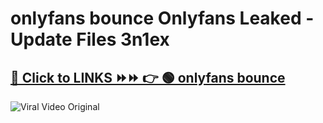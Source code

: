 
 # onlyfans bounce Onlyfans Leaked - Update Files 3n1ex

## <h2><a href="https://clipsfans.com/onlyfans_bounce&ref=git">🔗 Click to LINKS ⏩⏩ 👉 🟢 onlyfans bounce </a></h2>

<a href="https://clipsfans.com/onlyfans_bounce&ref=git" rel="nofollow" data-target="animated-image.originalLink"><img src="https://i.ibb.co.com/xMMVF88/686577567.gif" alt="Viral Video Original" style="max-width: 100%; display: inline-block;" data-target="animated-image.originalImage"></a>

